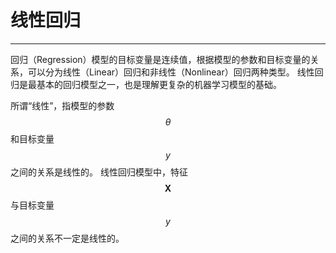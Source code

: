 # 线性回归
-----

回归（Regression）模型的目标变量是连续值，根据模型的参数和目标变量的关系，可以分为线性（Linear）回归和非线性（Nonlinear）回归两种类型。
线性回归是最基本的回归模型之一，也是理解更复杂的机器学习模型的基础。

所谓“线性”，指模型的参数 $$\theta$$ 和目标变量 $$y$$ 之间的关系是线性的。
线性回归模型中，特征$$\mathbf{X}$$与目标变量$$y$$之间的关系不一定是线性的。


